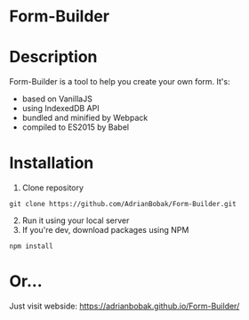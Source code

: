 # Form-Builder

 # Description
Form-Builder is a tool to help you create your own form.
It's:
- based on VanillaJS
- using IndexedDB API
- bundled and minified by Webpack
- compiled to ES2015 by Babel

 # Installation
 1. Clone repository
```
git clone https://github.com/AdrianBobak/Form-Builder.git
```
2. Run it using your local server
3. If you're dev, download packages using NPM
 ```
npm install
```
# Or...
Just visit webside: https://adrianbobak.github.io/Form-Builder/

